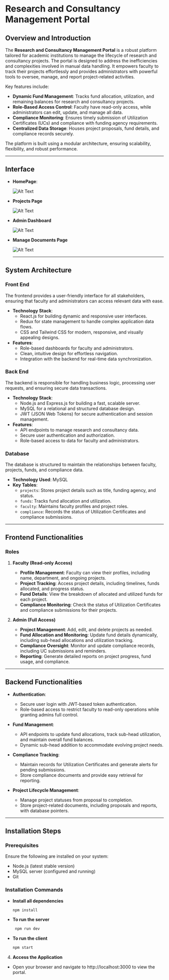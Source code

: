 # Research and Consultancy Management Portal  

## Overview and Introduction  

The **Research and Consultancy Management Portal** is a robust platform tailored for academic institutions to manage the lifecycle of research and consultancy projects. The portal is designed to address the inefficiencies and complexities involved in manual data handling. It empowers faculty to track their projects effortlessly and provides administrators with powerful tools to oversee, manage, and report project-related activities.  

Key features include:  
- **Dynamic Fund Management**: Tracks fund allocation, utilization, and remaining balances for research and consultancy projects.  
- **Role-Based Access Control**: Faculty have read-only access, while administrators can edit, update, and manage all data.  
- **Compliance Monitoring**: Ensures timely submission of Utilization Certificates (UCs) and compliance with funding agency requirements.  
- **Centralized Data Storage**: Houses project proposals, fund details, and compliance records securely.  

The platform is built using a modular architecture, ensuring scalability, flexibility, and robust performance.  

---

## Interface

- **HomePage**:
  
    ![Alt Text](https://github.com/amankr2076/Research-and-Consultancy-Management-Portal/blob/main/images/homePage.jpg)

- **Projects Page**

    ![Alt Text](https://github.com/amankr2076/Research-and-Consultancy-Management-Portal/blob/main/images/projects%20Page.jpg)

- **Admin Dashboard**

    ![Alt Text](https://github.com/amankr2076/Research-and-Consultancy-Management-Portal/blob/main/images/admin%20Dashboard.jpg)

- **Manage Documents Page**

    ![Alt Text](https://github.com/amankr2076/Research-and-Consultancy-Management-Portal/blob/main/images/manageDocuments%20Page.jpg)





  ---




## System Architecture  

### Front End  
The frontend provides a user-friendly interface for all stakeholders, ensuring that faculty and administrators can access relevant data with ease.  

- **Technology Stack**:  
  - React.js for building dynamic and responsive user interfaces.  
  - Redux for state management to handle complex application data flows.  
  - CSS and Tailwind CSS for modern, responsive, and visually appealing designs.  
- **Features**:  
  - Role-based dashboards for faculty and administrators.  
  - Clean, intuitive design for effortless navigation.  
  - Integration with the backend for real-time data synchronization.  

### Back End  
The backend is responsible for handling business logic, processing user requests, and ensuring secure data transactions.  

- **Technology Stack**:  
  - Node.js and Express.js for building a fast, scalable server.  
  - MySQL for a relational and structured database design.  
  - JWT (JSON Web Tokens) for secure authentication and session management.  
- **Features**:  
  - API endpoints to manage research and consultancy data.  
  - Secure user authentication and authorization.  
  - Role-based access to data for faculty and administrators.  

### Database  
The database is structured to maintain the relationships between faculty, projects, funds, and compliance data.  

- **Technology Used**: MySQL  
- **Key Tables**:  
  - `projects`: Stores project details such as title, funding agency, and status.  
  - `funds`: Tracks fund allocation and utilization.  
  - `faculty`: Maintains faculty profiles and project roles.  
  - `compliance`: Records the status of Utilization Certificates and compliance submissions.  

---

## Frontend Functionalities  

### Roles  
1. **Faculty (Read-only Access)**  
   - **Profile Management**: Faculty can view their profiles, including name, department, and ongoing projects.  
   - **Project Tracking**: Access project details, including timelines, funds allocated, and progress status.  
   - **Fund Details**: View the breakdown of allocated and utilized funds for each project.  
   - **Compliance Monitoring**: Check the status of Utilization Certificates and compliance submissions for their projects.  

2. **Admin (Full Access)**  
   - **Project Management**: Add, edit, and delete projects as needed.  
   - **Fund Allocation and Monitoring**: Update fund details dynamically, including sub-head allocations and utilization tracking.  
   - **Compliance Oversight**: Monitor and update compliance records, including UC submissions and reminders.  
   - **Reporting**: Generate detailed reports on project progress, fund usage, and compliance.  

---

## Backend Functionalities  

- **Authentication**:  
  - Secure user login with JWT-based token authentication.  
  - Role-based access to restrict faculty to read-only operations while granting admins full control.  

- **Fund Management**:  
  - API endpoints to update fund allocations, track sub-head utilization, and maintain overall fund balances.  
  - Dynamic sub-head addition to accommodate evolving project needs.  

- **Compliance Tracking**:  
  - Maintain records for Utilization Certificates and generate alerts for pending submissions.  
  - Store compliance documents and provide easy retrieval for reporting.  

- **Project Lifecycle Management**:  
  - Manage project statuses from proposal to completion.  
  - Store project-related documents, including proposals and reports, with database pointers.  

---

## Installation Steps  

### Prerequisites  
Ensure the following are installed on your system:  
- Node.js (latest stable version)  
- MySQL server (configured and running)  
- Git  
 

### Installation Commands  

- **Install all dependencies**  
   ```bash  
   npm install
   ```
- **To run the server**
  ```bash
   npm run dev
  ```
- **To run the client**
  ```bash
  npm start
  ```
4. **Access the Application**
  - Open your browser and navigate to http://localhost:3000 to view the portal.





   
